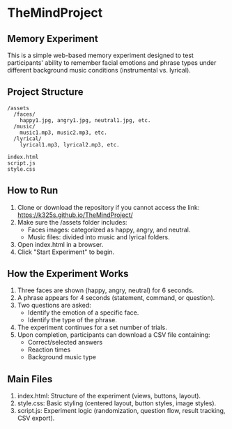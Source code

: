 # TheMindProject

## Memory Experiment
This is a simple web-based memory experiment designed to test participants' ability to remember facial emotions and phrase types under different background music conditions (instrumental vs. lyrical).

## Project Structure
```
/assets
  /faces/
    happy1.jpg, angry1.jpg, neutral1.jpg, etc.
  /music/
    music1.mp3, music2.mp3, etc.
  /lyrical/
    lyrical1.mp3, lyrical2.mp3, etc.

index.html
script.js
style.css
```
## How to Run
1. Clone or download the repository if you cannot access the link: https://k325s.github.io/TheMindProject/
2. Make sure the /assets folder includes:
    - Faces images: categorized as happy, angry, and neutral.
    - Music files: divided into music and lyrical folders.
3. Open index.html in a browser.
4. Click "Start Experiment" to begin.

## How the Experiment Works
1. Three faces are shown (happy, angry, neutral) for 6 seconds.
2. A phrase appears for 4 seconds (statement, command, or question).
3. Two questions are asked:
    - Identify the emotion of a specific face.
    - Identify the type of the phrase.
4. The experiment continues for a set number of trials.
5. Upon completion, participants can download a CSV file containing:
    - Correct/selected answers
    - Reaction times
    - Background music type

## Main Files
1. index.html: Structure of the experiment (views, buttons, layout).
2. style.css: Basic styling (centered layout, button styles, image styles).
3. script.js: Experiment logic (randomization, question flow, result tracking, CSV export).
